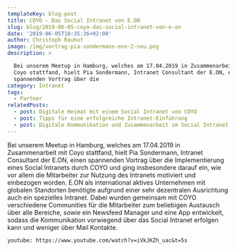 ```yaml
---
templateKey: blog-post
title: COYO - Das Social Intranet von E.ON
slug: blog/2019-06-05-coyo-das-social-intranet-von-e-on
date: '2019-06-05T10:35:36+02:00'
author: Christoph Rauhut
image: /img/vortrag-pia-sondermann-eon-2-neu.png
description: >

  Bei unserem Meetup in Hamburg, welches am 17.04.2019 in Zusammenarbeit mit
  Coyo stattfand, hielt Pia Sondermann, Intranet Consultant der E.ON, einen
  spannenden Vortrag über die 
category: Intranet
tags:
  - Partner
relatedPosts:
  - post: Digitale Heimat mit einem Social Intranet von COYO
  - post: Tipps für eine erfolgreiche Intranet-Einführung
  - post: Digitale Kommunikation und Zusammenarbeit im Social Intranet
---
```

Bei unserem Meetup in Hamburg, welches am 17.04.2019 in Zusammenarbeit mit Coyo stattfand, hielt Pia Sondermann, Intranet Consultant der E.ON, einen spannenden Vortrag über die Implementierung eines Social Intranets durch COYO und ging insbesondere darauf ein, wie vor allem die Mitarbeiter zur Nutzung des Intranets motiviert und einbezogen worden. E.ON als international aktives Unternehmen mit globalen Standorten benötigte aufgrund einer sehr dezentralen Ausrichtung auch ein spezielles Intranet. Dabei wurden gemeinsam mit COYO verschiedene Communities für die Mitarbeiter zum beliebigen Austausch über alle Bereiche, sowie ein Newsfeed Manager und eine App entwickelt, sodass die Kommunikation vorwiegend über das Social Intranet erfolgen kann und weniger über Mail Kontakte.

`youtube: https://www.youtube.com/watch?v=iVkJKZh_uac&t=5s`
